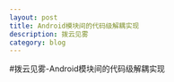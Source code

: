 ```yaml
---
layout: post
title: Android模块间的代码级解耦实现
description: 拨云见雾
category: blog
---
```


#拨云见雾-Android模块间的代码级解耦实现
